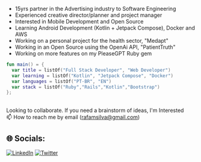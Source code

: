 
* 15yrs partner in the Advertising industry to Software Engineering
* Experienced creative director/planner and project manager
* Interested in Mobile Development and Open Source
* Learning Android Development (Kotlin + Jetpack Compose), Docker and AWS
* Working on a personal project for the health sector, "Medapt"
* Working in an Open Source using the OpenAi API, "PatientTruth"
* Working on more features on my PleaseGPT Ruby gem

```kotlin
fun main() = {
  var title = listOf("Full Stack Developer", "Web Developer")
  var learning = listOf("Kotlin", "Jetpack Compose", "Docker")
  var languages = listOf("PT-BR", "EN")
  var stack = listOf("Ruby","Rails","Kotlin","Bootstrap")
};
```

<br> Looking to collaborate. If you need a brainstorm of ideas, I'm Interested
<br> 📫 How to reach me by email (rafamsilva@gmail.com)

## 🌐 Socials:
[![LinkedIn](https://img.shields.io/badge/LinkedIn-%230077B5.svg?logo=linkedin&logoColor=white)](https://linkedin.com/in/rafamsilva) 
[![Twitter](https://img.shields.io/badge/Twitter-%231DA1F2.svg?logo=Twitter&logoColor=white)](https://twitter.com/rafamsilva) 
<!-- Proudly created with GPRM ( https://gprm.itsvg.in ) -->

